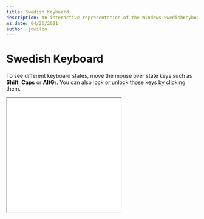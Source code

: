 ```yaml
---
title: Swedish Keyboard
description: An interactive representation of the Windows SwedishKeyboard. To see different keyboard states, click or move the mouse over the state keys.
ms.date: 04/26/2021
author: jowilco
---
```


# Swedish Keyboard

To see different keyboard states, move the mouse over state keys such as **Shift**, **Caps** or **AltGr**. You can also lock or unlock those keys by clicking them.

<iframe src="kbdsw.html" height="300"></iframe>
